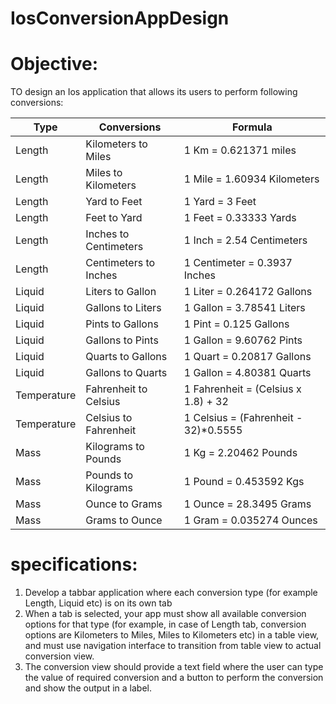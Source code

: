 # IosConversionAppDesign

# Objective:
TO design an Ios application that allows its users to perform following conversions:


Type |Conversions | Formula
--- | --- | --- 
Length | Kilometers to Miles | 1 Km = 0.621371 miles 
Length | Miles to Kilometers | 1 Mile = 1.60934 Kilometers
Length | Yard to Feet | 1 Yard = 3 Feet
Length | Feet to Yard | 1 Feet = 0.33333 Yards
Length | Inches to Centimeters | 1 Inch = 2.54 Centimeters
Length | Centimeters to Inches | 1 Centimeter = 0.3937 Inches
Liquid | Liters to Gallon|  1 Liter = 0.264172 Gallons
Liquid | Gallons to Liters | 1 Gallon = 3.78541 Liters
Liquid | Pints to Gallons | 1 Pint = 0.125 Gallons
Liquid | Gallons to Pints | 1 Gallon = 9.60762 Pints
Liquid| Quarts to Gallons | 1 Quart = 0.20817 Gallons
Liquid | Gallons to Quarts | 1 Gallon = 4.80381 Quarts
Temperature | Fahrenheit to Celsius | 1 Fahrenheit = (Celsius x 1.8) + 32
Temperature | Celsius to Fahrenheit | 1 Celsius = (Fahrenheit - 32)*0.5555
Mass | Kilograms to Pounds | 1 Kg = 2.20462 Pounds
Mass | Pounds to Kilograms | 1 Pound = 0.453592 Kgs
Mass | Ounce to Grams | 1 Ounce = 28.3495 Grams
Mass | Grams to Ounce | 1 Gram = 0.035274 Ounces


# specifications:

1) Develop a tabbar application where each conversion type (for example Length,
Liquid etc) is on its own tab
2) When a tab is selected, your app must show all available conversion options for
that type (for example, in case of Length tab, conversion options are Kilometers to
Miles, Miles to Kilometers etc) in a table view, and must use navigation interface
to transition from table view to actual conversion view.
3) The conversion view should provide a text field where the user can type the value
of required conversion and a button to perform the conversion and show the
output in a label. 
